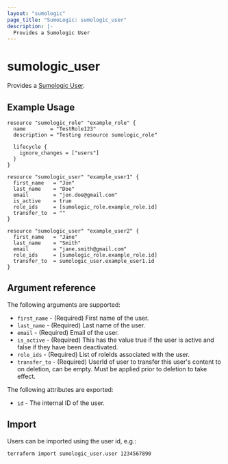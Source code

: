 ```yaml
---
layout: "sumologic"
page_title: "SumoLogic: sumologic_user"
description: |-
  Provides a Sumologic User
---
```


# sumologic_user
Provides a [Sumologic User][1].

## Example Usage
```hcl
resource "sumologic_role" "example_role" {
  name        = "TestRole123"
  description = "Testing resource sumologic_role"

  lifecycle {
    ignore_changes = ["users"]
  }
}

resource "sumologic_user" "example_user1" {
  first_name   = "Jon"
  last_name    = "Doe"
  email        = "jon.doe@gmail.com"
  is_active    = true
  role_ids     = [sumologic_role.example_role.id]
  transfer_to  = ""
}

resource "sumologic_user" "example_user2" {
  first_name   = "Jane"
  last_name    = "Smith"
  email        = "jane.smith@gmail.com"
  role_ids     = [sumologic_role.example_role.id]
  transfer_to  = sumologic_user.example_user1.id
}
```

## Argument reference

The following arguments are supported:

- `first_name` - (Required) First name of the user.
- `last_name` - (Required) Last name of the user.
- `email` - (Required) Email of the user.
- `is_active` - (Required) This has the value true if the user is active and false if they have been deactivated.
- `role_ids` - (Required) List of roleIds associated with the user.
- `transfer_to` - (Required) UserId of user to transfer this user's content to on deletion, can be empty. Must be applied prior to deletion to take effect.

The following attributes are exported:

- `id` - The internal ID of the user.

## Import
Users can be imported using the user id, e.g.:

```hcl
terraform import sumologic_user.user 1234567890
```

[1]: https://help.sumologic.com/Manage/Users-and-Roles/Manage-Users
